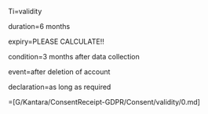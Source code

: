 Ti=validity

duration=6 months

expiry=PLEASE CALCULATE!!

condition=3 months after data collection

event=after deletion of account

declaration=as long as required

=[G/Kantara/ConsentReceipt-GDPR/Consent/validity/0.md]
